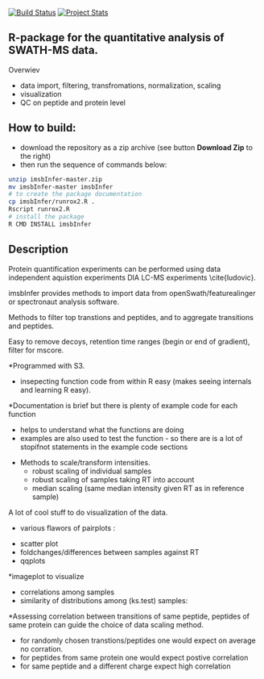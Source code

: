[![Build Status](https://travis-ci.org/wolski/imsbInfer.svg?branch=master)](https://travis-ci.org/wolski/imsbInfer)
[![Project Stats](https://www.ohloh.net/p/imsbInfer/widgets/project_thin_badge.gif)](https://www.ohloh.net/p/imsbInfer)

## R-package for the quantitative analysis of SWATH-MS data.

Overwiev

- data import, filtering, transfromations, normalization,  scaling
- visualization
- QC on peptide and protein level

## How to build:

- download the repository as a zip archive (see button __Download Zip__ to the right)
- then run the sequence of commands below:

```sh
unzip imsbInfer-master.zip
mv imsbInfer-master imsbInfer
# to create the package documentation 
cp imsbInfer/runrox2.R .
Rscript runrox2.R 
# install the package
R CMD INSTALL imsbInfer
```

## Description

Protein quantification experiments can be performed using data independent aquistion experiments DIA LC-MS experiments \cite{ludovic}.

imsbInfer provides methods to import data from openSwath/featurealinger or spectronaut analysis software.

Methods to filter top transtions and peptides,  and to aggregate transitions and peptides.

Easy to remove decoys, retention time ranges (begin or end of gradient), filter for mscore.

*Programmed with S3. 
- insepecting function code from within R easy (makes seeing internals and learning R easy).

*Documentation is brief but there is plenty of example code for each function 
- helps to understand what the functions are doing
- examples are also used to test the function - so there are is a lot of stopifnot statements in the example code sections

* Methods to scale/transform intensities.
  - robust scaling of individual samples
  - robust scaling of samples taking RT into account
  - median scaling (same median intensity given RT as in reference sample)

A lot of cool stuff to do visualization of the data.

* various flawors of pairplots : 
- scatter plot
- foldchanges/differences between samples against RT
- qqplots

*imageplot to visualize 
- correlations among samples
- similarity of distributions among (ks.test) samples:


*Assessing correlation between transitions of same peptide, peptides of same protein can guide the choice of data scaling method.
- for randomly chosen transtions/peptides one would expect on average no corration.
- for peptides from same protein one would expect postive correlation
- for same peptide and a different charge expect high correlation


